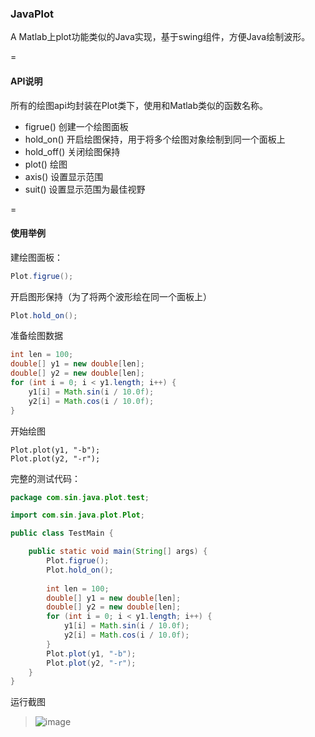 ### JavaPlot

A Matlab上plot功能类似的Java实现，基于swing组件，方便Java绘制波形。

=

#### API说明

所有的绘图api均封装在Plot类下，使用和Matlab类似的函数名称。

* figrue() 创建一个绘图面板
* hold_on() 开启绘图保持，用于将多个绘图对象绘制到同一个面板上
* hold_off() 关闭绘图保持
* plot() 绘图
* axis() 设置显示范围
* suit() 设置显示范围为最佳视野

=

#### 使用举例

建绘图面板：
``` Java
Plot.figrue();
```

开启图形保持（为了将两个波形绘在同一个面板上）
``` Java
Plot.hold_on();
```

准备绘图数据
``` Java
int len = 100;
double[] y1 = new double[len];
double[] y2 = new double[len];
for (int i = 0; i < y1.length; i++) {
	y1[i] = Math.sin(i / 10.0f);
	y2[i] = Math.cos(i / 10.0f);
}
```

开始绘图
```
Plot.plot(y1, "-b");
Plot.plot(y2, "-r");
```

完整的测试代码：
``` Java
package com.sin.java.plot.test;

import com.sin.java.plot.Plot;

public class TestMain {

	public static void main(String[] args) {
		Plot.figrue();
		Plot.hold_on();
		
		int len = 100;
		double[] y1 = new double[len];
		double[] y2 = new double[len];
		for (int i = 0; i < y1.length; i++) {
			y1[i] = Math.sin(i / 10.0f);
			y2[i] = Math.cos(i / 10.0f);
		}
		Plot.plot(y1, "-b");
		Plot.plot(y2, "-r");
	}
}

```

运行截图
> ![image](https://raw.githubusercontent.com/sintrb/JavaPlot/master/doc/screenshots/test.png)

